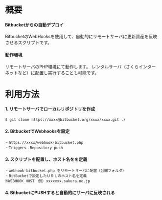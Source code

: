 # 概要

#### Bitbucketからの自動デプロイ

BitbucketのWebHooksを使用して、自動的にリモートサーバに更新資産を反映させるスクリプトです。

#### 動作環境

リモートサーバのPHP環境にて動作します。
レンタルサーバ（さくらインターネットなど）に配置し実行することも可能です。

# 利用方法

#### 1. リモートサーバでローカルリポジトリを作成

    $ git clone https://xxxx@bitbucket.org/xxxx/xxxx.git ./

#### 2. BitbucketでWebhooksを設定

    ・https://xxxx/webhook-bitbucket.php
    ・Triggers：Repository push

#### 3. スクリプトを配置し、ホスト名をを定義

    ・webhook-bitbucket.php をリモートサーバに配置（公開フォルダ）
    ・BitBucketで設定したＵＲＬのホスト名を定義
    ※WEBHOOK_HOST　例) xxxxxxx.sakura.ne.jp

#### 4. BitbucketにPUSHすると自動的にサーバに反映される

